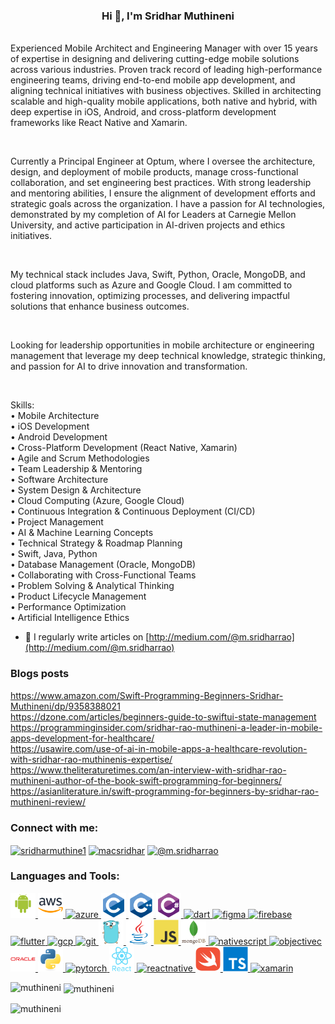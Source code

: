 <h3 align="center">Hi 👋, I'm Sridhar Muthineni</h3>
<p align="left"><br>Experienced Mobile Architect and Engineering Manager with over 15 years of expertise in designing and delivering cutting-edge mobile solutions across various industries. Proven track record of leading high-performance engineering teams, driving end-to-end mobile app development, and aligning technical initiatives with business objectives. Skilled in architecting scalable and high-quality mobile applications, both native and hybrid, with deep expertise in iOS, Android, and cross-platform development frameworks like React Native and Xamarin.</p>
<br>
<p align="left">Currently a Principal Engineer at Optum, where I oversee the architecture, design, and deployment of mobile products, manage cross-functional collaboration, and set engineering best practices. With strong leadership and mentoring abilities, I ensure the alignment of development efforts and strategic goals across the organization. I have a passion for AI technologies, demonstrated by my completion of AI for Leaders at Carnegie Mellon University, and active participation in AI-driven projects and ethics initiatives.</p>
<br>
<p align="left">My technical stack includes Java, Swift, Python, Oracle, MongoDB, and cloud platforms such as Azure and Google Cloud. I am committed to fostering innovation, optimizing processes, and delivering impactful solutions that enhance business outcomes.</p>
<br>
<p align="left">Looking for leadership opportunities in mobile architecture or engineering management that leverage my deep technical knowledge, strategic thinking, and passion for AI to drive innovation and transformation.</p>
<br>
<p align="left">Skills:<br>
• Mobile Architecture<br>
• iOS Development<br>
• Android Development<br>
• Cross-Platform Development (React Native, Xamarin)<br>
• Agile and Scrum Methodologies<br>
• Team Leadership & Mentoring<br>
• Software Architecture<br>
• System Design & Architecture<br>
• Cloud Computing (Azure, Google Cloud)<br>
• Continuous Integration & Continuous Deployment (CI/CD)<br>
• Project Management<br>
• AI & Machine Learning Concepts<br>
• Technical Strategy & Roadmap Planning<br>
• Swift, Java, Python<br>
• Database Management (Oracle, MongoDB)<br>
• Collaborating with Cross-Functional Teams<br>
• Problem Solving & Analytical Thinking<br>
• Product Lifecycle Management<br>
• Performance Optimization<br>
• Artificial Intelligence Ethics<br>
</p>

- 📝 I regularly write articles on [http://medium.com/@m.sridharrao](http://medium.com/@m.sridharrao)

### Blogs posts
<!-- BLOG-POST-LIST:START -->
https://www.amazon.com/Swift-Programming-Beginners-Sridhar-Muthineni/dp/9358388021<br>
https://dzone.com/articles/beginners-guide-to-swiftui-state-management<br>
https://programminginsider.com/sridhar-rao-muthineni-a-leader-in-mobile-apps-development-for-healthcare/<br>
https://usawire.com/use-of-ai-in-mobile-apps-a-healthcare-revolution-with-sridhar-rao-muthinenis-expertise/<br>
https://www.theliteraturetimes.com/an-interview-with-sridhar-rao-muthineni-author-of-the-book-swift-programming-for-beginners/<br>
https://asianliterature.in/swift-programming-for-beginners-by-sridhar-rao-muthineni-review/<br>

<!-- BLOG-POST-LIST:END -->

<h3 align="left">Connect with me:</h3>
<p align="left">
<a href="https://twitter.com/sridharmuthine1" target="blank"><img align="center" src="https://img.shields.io/badge/Twitter-1DA1F2?style=for-the-badge&logo=twitter&logoColor=white" alt="sridharmuthine1" height="30" width="80" /></a>
<a href="https://linkedin.com/in/macsridhar" target="blank"><img align="center" src="https://img.shields.io/badge/LinkedIn-0077B5?style=for-the-badge&logo=linkedin&logoColor=white" alt="macsridhar" height="30" width="80" /></a>
<a href="https://medium.com/@m.sridharrao" target="blank"><img align="center" src="https://img.shields.io/badge/Medium-12100E?style=for-the-badge&logo=medium&logoColor=white" alt="@m.sridharrao" height="30" width="80" /></a>
</p>

<h3 align="left">Languages and Tools:</h3>
<p align="left"> <a href="https://developer.android.com" target="_blank" rel="noreferrer"> <img src="https://raw.githubusercontent.com/devicons/devicon/master/icons/android/android-original-wordmark.svg" alt="android" width="40" height="40"/> </a> <a href="https://aws.amazon.com" target="_blank" rel="noreferrer"> <img src="https://raw.githubusercontent.com/devicons/devicon/master/icons/amazonwebservices/amazonwebservices-original-wordmark.svg" alt="aws" width="40" height="40"/> </a> <a href="https://azure.microsoft.com/en-in/" target="_blank" rel="noreferrer"> <img src="https://www.vectorlogo.zone/logos/microsoft_azure/microsoft_azure-icon.svg" alt="azure" width="40" height="40"/> </a> <a href="https://www.cprogramming.com/" target="_blank" rel="noreferrer"> <img src="https://raw.githubusercontent.com/devicons/devicon/master/icons/c/c-original.svg" alt="c" width="40" height="40"/> </a> <a href="https://www.w3schools.com/cpp/" target="_blank" rel="noreferrer"> <img src="https://raw.githubusercontent.com/devicons/devicon/master/icons/cplusplus/cplusplus-original.svg" alt="cplusplus" width="40" height="40"/> </a> <a href="https://www.w3schools.com/cs/" target="_blank" rel="noreferrer"> <img src="https://raw.githubusercontent.com/devicons/devicon/master/icons/csharp/csharp-original.svg" alt="csharp" width="40" height="40"/> </a> <a href="https://dart.dev" target="_blank" rel="noreferrer"> <img src="https://www.vectorlogo.zone/logos/dartlang/dartlang-icon.svg" alt="dart" width="40" height="40"/> </a> <a href="https://www.figma.com/" target="_blank" rel="noreferrer"> <img src="https://www.vectorlogo.zone/logos/figma/figma-icon.svg" alt="figma" width="40" height="40"/> </a> <a href="https://firebase.google.com/" target="_blank" rel="noreferrer"> <img src="https://www.vectorlogo.zone/logos/firebase/firebase-icon.svg" alt="firebase" width="40" height="40"/> </a> <a href="https://flutter.dev" target="_blank" rel="noreferrer"> <img src="https://www.vectorlogo.zone/logos/flutterio/flutterio-icon.svg" alt="flutter" width="40" height="40"/> </a> <a href="https://cloud.google.com" target="_blank" rel="noreferrer"> <img src="https://www.vectorlogo.zone/logos/google_cloud/google_cloud-icon.svg" alt="gcp" width="40" height="40"/> </a> <a href="https://git-scm.com/" target="_blank" rel="noreferrer"> <img src="https://www.vectorlogo.zone/logos/git-scm/git-scm-icon.svg" alt="git" width="40" height="40"/> </a> <a href="https://golang.org" target="_blank" rel="noreferrer"> <img src="https://raw.githubusercontent.com/devicons/devicon/master/icons/go/go-original.svg" alt="go" width="40" height="40"/> </a> <a href="https://www.java.com" target="_blank" rel="noreferrer"> <img src="https://raw.githubusercontent.com/devicons/devicon/master/icons/java/java-original.svg" alt="java" width="40" height="40"/> </a> <a href="https://developer.mozilla.org/en-US/docs/Web/JavaScript" target="_blank" rel="noreferrer"> <img src="https://raw.githubusercontent.com/devicons/devicon/master/icons/javascript/javascript-original.svg" alt="javascript" width="40" height="40"/> </a> <a href="https://www.mongodb.com/" target="_blank" rel="noreferrer"> <img src="https://raw.githubusercontent.com/devicons/devicon/master/icons/mongodb/mongodb-original-wordmark.svg" alt="mongodb" width="40" height="40"/> </a> <a href="https://nativescript.org/" target="_blank" rel="noreferrer"> <img src="https://raw.githubusercontent.com/detain/svg-logos/780f25886640cef088af994181646db2f6b1a3f8/svg/nativescript.svg" alt="nativescript" width="40" height="40"/> </a> <a href="https://developer.apple.com/library/archive/documentation/Cocoa/Conceptual/ProgrammingWithObjectiveC/Introduction/Introduction.html" target="_blank" rel="noreferrer"> <img src="https://www.vectorlogo.zone/logos/apple_objectivec/apple_objectivec-icon.svg" alt="objectivec" width="40" height="40"/> </a> <a href="https://www.oracle.com/" target="_blank" rel="noreferrer"> <img src="https://raw.githubusercontent.com/devicons/devicon/master/icons/oracle/oracle-original.svg" alt="oracle" width="40" height="40"/> </a> <a href="https://www.python.org" target="_blank" rel="noreferrer"> <img src="https://raw.githubusercontent.com/devicons/devicon/master/icons/python/python-original.svg" alt="python" width="40" height="40"/> </a> <a href="https://pytorch.org/" target="_blank" rel="noreferrer"> <img src="https://www.vectorlogo.zone/logos/pytorch/pytorch-icon.svg" alt="pytorch" width="40" height="40"/> </a> <a href="https://reactjs.org/" target="_blank" rel="noreferrer"> <img src="https://raw.githubusercontent.com/devicons/devicon/master/icons/react/react-original-wordmark.svg" alt="react" width="40" height="40"/> </a> <a href="https://reactnative.dev/" target="_blank" rel="noreferrer"> <img src="https://reactnative.dev/img/header_logo.svg" alt="reactnative" width="40" height="40"/> </a> <a href="https://developer.apple.com/swift/" target="_blank" rel="noreferrer"> <img src="https://raw.githubusercontent.com/devicons/devicon/master/icons/swift/swift-original.svg" alt="swift" width="40" height="40"/> </a> <a href="https://www.typescriptlang.org/" target="_blank" rel="noreferrer"> <img src="https://raw.githubusercontent.com/devicons/devicon/master/icons/typescript/typescript-original.svg" alt="typescript" width="40" height="40"/> </a> <a href="https://dotnet.microsoft.com/apps/xamarin" target="_blank" rel="noreferrer"> <img src="https://raw.githubusercontent.com/detain/svg-logos/780f25886640cef088af994181646db2f6b1a3f8/svg/xamarin.svg" alt="xamarin" width="40" height="40"/> </a> </p>

<p><img align="left" src="https://github-readme-stats.vercel.app/api/top-langs?username=muthineni&show_icons=true&locale=en&layout=compact" alt="muthineni" /></p>

<p>&nbsp;<img align="center" src="https://github-readme-stats.vercel.app/api?username=muthineni&show_icons=true&locale=en" alt="muthineni" /></p>

<p><img align="center" src="https://github-readme-streak-stats.herokuapp.com/?user=muthineni&" alt="muthineni" /></p>

